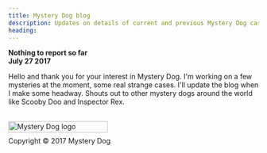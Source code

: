 ```yaml
---
title: Mystery Dog blog
description: Updates on details of current and previous Mystery Dog cases.
heading: 
---
```


<b>Nothing to report so far</b>
<br><b>July  27 2017</b></br>
<p>Hello and thank you for your interest in Mystery Dog. I'm working on a few mysteries at the moment, some real strange cases. I'll update the blog when I make some headway. Shouts out to other mystery dogs around the world like Scooby Doo and Inspector Rex.</p>

<br>
<a href="/index">
    <img src="https://cdn.shopify.com/s/files/1/2212/7751/files/MysteryDog_logo_web.png?4061547665473719697" alt="Mystery Dog logo" height="23" width="200" align=left></br>
    </a>
    <p>Copyright © 2017 Mystery Dog</p>
